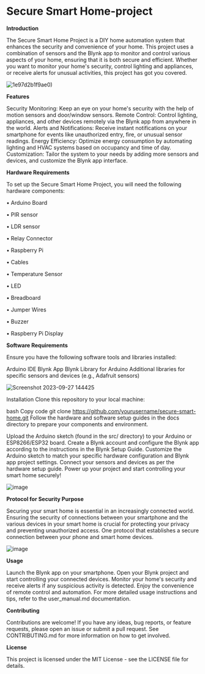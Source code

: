 # Secure Smart Home-project

**Introduction**

The Secure Smart Home Project is a DIY home automation system that enhances the security and convenience of your home. This project uses a combination of sensors and the Blynk app to monitor and control various aspects of your home, ensuring that it is both secure and efficient. Whether you want to monitor your home's security, control lighting and appliances, or receive alerts for unusual activities, this project has got you covered.

![1](https://github.com/Anandprati/smart-home-project/assets/94226733/b240482a-eed6-4ccf-8173-a6d42f72ee0c)e97d2b1f9ae0)


**Features**

Security Monitoring: Keep an eye on your home's security with the help of motion sensors and door/window sensors.
Remote Control: Control lighting, appliances, and other devices remotely via the Blynk app from anywhere in the world.
Alerts and Notifications: Receive instant notifications on your smartphone for events like unauthorized entry, fire, or unusual sensor readings.
Energy Efficiency: Optimize energy consumption by automating lighting and HVAC systems based on occupancy and time of day.
Customization: Tailor the system to your needs by adding more sensors and devices, and customize the Blynk app interface.

**Hardware Requirements**

To set up the Secure Smart Home Project, you will need the following hardware components:

• Arduino Board

• PIR sensor

• LDR sensor

• Relay Connector

• Raspberry Pi

• Cables

• Temperature Sensor

• LED

• Breadboard

• Jumper Wires

• Buzzer

• Raspberry Pi Display

**Software Requirements**

Ensure you have the following software tools and libraries installed:

Arduino IDE
Blynk App
Blynk Library for Arduino
Additional libraries for specific sensors and devices (e.g., Adafruit sensors)

![Screenshot 2023-09-27 144425](https://github.com/Anandprati/smart-home-project/assets/94226733/9d4c315e-366e-4376-bd41-404e0fc1fd86)


Installation
Clone this repository to your local machine:

bash
Copy code
git clone https://github.com/yourusername/secure-smart-home.git
Follow the hardware and software setup guides in the docs directory to prepare your components and environment.

Upload the Arduino sketch (found in the src/ directory) to your Arduino or ESP8266/ESP32 board.
Create a Blynk account and configure the Blynk app according to the instructions in the Blynk Setup Guide.
Customize the Arduino sketch to match your specific hardware configuration and Blynk app project settings.
Connect your sensors and devices as per the hardware setup guide.
Power up your project and start controlling your smart home securely!

![image](https://github.com/Anandprati/smart-home-project/assets/94226733/0bf70512-61bc-4237-b0a7-5941ed9dabd6)

**Protocol for Security Purpose**

Securing your smart home is essential in an increasingly connected world. Ensuring the security of connections between your smartphone and the various devices in your smart home is crucial for protecting your privacy and preventing unauthorized access. One protocol that establishes a secure connection between your phone and smart home devices.

![image](https://github.com/Anandprati/smart-home-project/assets/94226733/6d15dd2c-b3cd-4085-ad2f-3b39cd96a741)

**Usage**

Launch the Blynk app on your smartphone.
Open your Blynk project and start controlling your connected devices.
Monitor your home's security and receive alerts if any suspicious activity is detected.
Enjoy the convenience of remote control and automation.
For more detailed usage instructions and tips, refer to the user_manual.md documentation.

**Contributing**

Contributions are welcome! If you have any ideas, bug reports, or feature requests, please open an issue or submit a pull request. See CONTRIBUTING.md for more information on how to get involved.

**License**

This project is licensed under the MIT License - see the LICENSE file for details.




